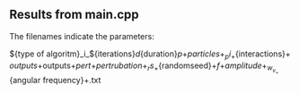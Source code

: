 Results from main.cpp
----------------------
The filenames indicate the parameters:

${type of algoritm}_i_${iterations}_d_{duration}_p_+${particles}+_pi_+${interactions}+
_outputs_+outputs+_pert_+${pertrubation}+_rs_+${randomseed}+_f_+${amplitude}+_w_v_+${angular frequency}+.txt

